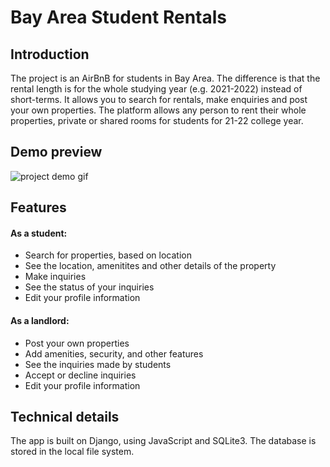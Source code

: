 # Bay Area Student Rentals
## Introduction
The project is an AirBnB for students in Bay Area. The difference is that the rental length is for the whole studying year (e.g. 2021-2022) instead of short-terms. It allows you to search for rentals, make enquiries and post your own properties. The platform allows any person to rent their whole properties, private or shared rooms for students for 21-22 college year.

## Demo preview
![project demo gif](student.gif)

## Features
#### As a student:
* Search for properties, based on location
* See the location, amenitites and other details of the property
* Make inquiries
* See the status of your inquiries
* Edit your profile information
#### As a landlord:
* Post your own properties
* Add amenities, security, and other features
* See the inquiries made by students
* Accept or decline inquiries
* Edit your profile information

## Technical details
The app is built on Django, using JavaScript and SQLite3. The database is stored in the local file system.



